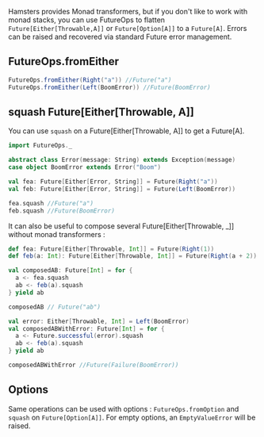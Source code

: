 Hamsters provides Monad transformers, but if you don't like to work with monad stacks, you can use FutureOps to flatten 
`Future[Either[Throwable,A]]` or `Future[Option[A]]` to a `Future[A]`. Errors can be raised and recovered via standard Future error management.
 
## FutureOps.fromEither

```scala
FutureOps.fromEither(Right("a")) //Future("a")
FutureOps.fromEither(Left(BoomError)) //Future(BoomError)
```

## squash Future[Either[Throwable, A]]

You can use `squash` on a Future[Either[Throwable, A]] to get a Future[A].

```scala
import FutureOps._

abstract class Error(message: String) extends Exception(message)
case object BoomError extends Error("Boom")

val fea: Future[Either[Error, String]] = Future(Right("a"))
val feb: Future[Either[Error, String]] = Future(Left(BoomError))

fea.squash //Future("a")
feb.squash //Future(BoomError)
```

It can also be useful to compose several Future[Either[Throwable, _]] without monad transformers :

```scala
def fea: Future[Either[Throwable, Int]] = Future(Right(1))
def feb(a: Int): Future[Either[Throwable, Int]] = Future(Right(a + 2))

val composedAB: Future[Int] = for {
  a <- fea.squash
  ab <- feb(a).squash
} yield ab

composedAB // Future("ab")

val error: Either[Throwable, Int] = Left(BoomError)
val composedABWithError: Future[Int] = for {
  a <- Future.successful(error).squash
  ab <- feb(a).squash
} yield ab

composedABWithError //Future(Failure(BoomError))

```

## Options

Same operations can be used with options : `FutureOps.fromOption` and `squash` on `Future[Option[A]]`.
For empty options, an `EmptyValueError` will be raised.
